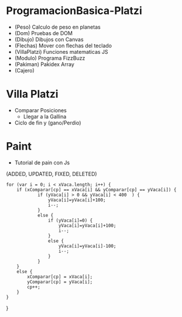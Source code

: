 # ProgramacionBasica-Platzi

- (Peso) Calculo de peso en planetas
- (Dom) Pruebas de DOM
- (Dibujo) Dibujos con Canvas
- (Flechas) Mover con flechas del teclado
- (VillaPlatzi) Funciones matematicas JS
- (Modulo) Programa FizzBuzz
- (Pakiman) Pakidex Array
- (Cajero)

# Villa Platzi
  - Comparar Posiciones
    - Llegar a la Gallina
- Ciclo de fin y (gano/Perdio)
# Paint
- Tutorial de pain con Js

(ADDED, UPDATED, FIXED, DELETED)

	for (var i = 0; i < xVaca.length; i++) {
		if (xComparar[cp] == xVaca[i] && yComparar[cp] == yVaca[i]) {
				if (yVaca[i] > 0 && yVaca[i] < 400  ) {
					yVaca[i]=yVaca[i]+100;
					i--;
				}
				else {
					if (yVaca[i]=0) {
						yVaca[i]=yVaca[i]+100;
						i--;
					}
					else {
						yVaca[i]=yVaca[i]-100;
						i--;
					}
				}
		}
		else {
			xComparar[cp] = xVaca[i];
			yComparar[cp] = yVaca[i];
			cp++;
		}
	}
}
